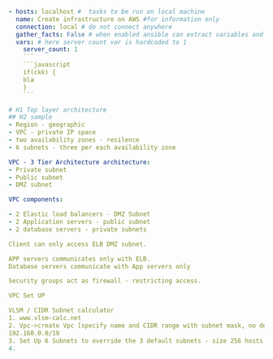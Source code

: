 
```yaml
- hosts: localhost #  tasks to be run on local machine
  name: Create infrastructure on AWS #for information only  
  connection: local # do not connect anywhere 
  gather_facts: False # when enabled ansible can extract variables and facts such as os version or interface details
  vars: # here server count var is hardcoded to 1
    server_count: 1
    ```
    ```javascript
    if(ckk) {
    bla
    }
    ```

# H1 Top layer architecture 
## H2 sample
- Region - geographic
- VPC - private IP space 
- two availability zones - resilence
- 6 subnets - three per each availability zone

VPC - 3 Tier Architecture architecture:
- Private subnet
- Public subnet
- DMZ subnet

VPC components: 

- 2 Elastic load balancers - DMZ Subnet 
- 2 Application servers - public subnet 
- 2 database servers - private subnets

Client can only access ELB DMZ subnet. 

APP servers communicates only with ELB. 
Database servers communicate with App servers only

Security groups act as firewall - restricting access. 

VPC Set UP

VLSM / CIDR Subnet calculator 
1. www.vlsm-calc.net
2. Vpc->create Vpc [specify name and CIDR range with subnet mask, no dedicated Tenancy]
192.160.0.0/19
3. Set Up 6 Subnets to override the 3 default subnets - size 256 hosts each
4. 



 
